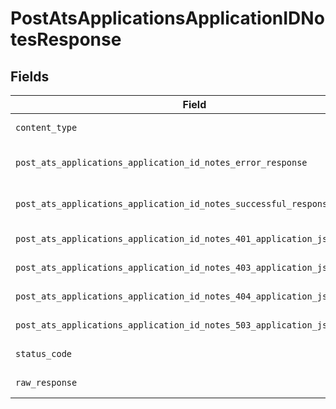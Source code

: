 # PostAtsApplicationsApplicationIDNotesResponse


## Fields

| Field                                                                                                                                                                  | Type                                                                                                                                                                   | Required                                                                                                                                                               | Description                                                                                                                                                            |
| ---------------------------------------------------------------------------------------------------------------------------------------------------------------------- | ---------------------------------------------------------------------------------------------------------------------------------------------------------------------- | ---------------------------------------------------------------------------------------------------------------------------------------------------------------------- | ---------------------------------------------------------------------------------------------------------------------------------------------------------------------- |
| `content_type`                                                                                                                                                         | *Optional[str]*                                                                                                                                                        | :heavy_check_mark:                                                                                                                                                     | HTTP response content type for this operation                                                                                                                          |
| `post_ats_applications_application_id_notes_error_response`                                                                                                            | [Optional[shared.PostAtsApplicationsApplicationIDNotesErrorResponse]](undefined/models/shared/postatsapplicationsapplicationidnoteserrorresponse.md)                   | :heavy_minus_sign:                                                                                                                                                     | POST /ats/applications/:application_id/notes Error response                                                                                                            |
| `post_ats_applications_application_id_notes_successful_response`                                                                                                       | [Optional[shared.PostAtsApplicationsApplicationIDNotesSuccessfulResponse]](undefined/models/shared/postatsapplicationsapplicationidnotessuccessfulresponse.md)         | :heavy_minus_sign:                                                                                                                                                     | POST /ats/applications/:application_id/notes Successful response                                                                                                       |
| `post_ats_applications_application_id_notes_401_application_json_object`                                                                                               | [Optional[operations.PostAtsApplicationsApplicationIDNotes401ApplicationJSON]](undefined/models/operations/postatsapplicationsapplicationidnotes401applicationjson.md) | :heavy_minus_sign:                                                                                                                                                     | Returned when the authentication header was invalid or missing.                                                                                                        |
| `post_ats_applications_application_id_notes_403_application_json_object`                                                                                               | [Optional[operations.PostAtsApplicationsApplicationIDNotes403ApplicationJSON]](undefined/models/operations/postatsapplicationsapplicationidnotes403applicationjson.md) | :heavy_minus_sign:                                                                                                                                                     | Returned when the passed integration is inactive.                                                                                                                      |
| `post_ats_applications_application_id_notes_404_application_json_object`                                                                                               | [Optional[operations.PostAtsApplicationsApplicationIDNotes404ApplicationJSON]](undefined/models/operations/postatsapplicationsapplicationidnotes404applicationjson.md) | :heavy_minus_sign:                                                                                                                                                     | Returned when a requested resource is not found.                                                                                                                       |
| `post_ats_applications_application_id_notes_503_application_json_object`                                                                                               | [Optional[operations.PostAtsApplicationsApplicationIDNotes503ApplicationJSON]](undefined/models/operations/postatsapplicationsapplicationidnotes503applicationjson.md) | :heavy_minus_sign:                                                                                                                                                     | Returned when no sync has finished successfully yet                                                                                                                    |
| `status_code`                                                                                                                                                          | *Optional[int]*                                                                                                                                                        | :heavy_check_mark:                                                                                                                                                     | HTTP response status code for this operation                                                                                                                           |
| `raw_response`                                                                                                                                                         | [requests.Response](https://requests.readthedocs.io/en/latest/api/#requests.Response)                                                                                  | :heavy_minus_sign:                                                                                                                                                     | Raw HTTP response; suitable for custom response parsing                                                                                                                |